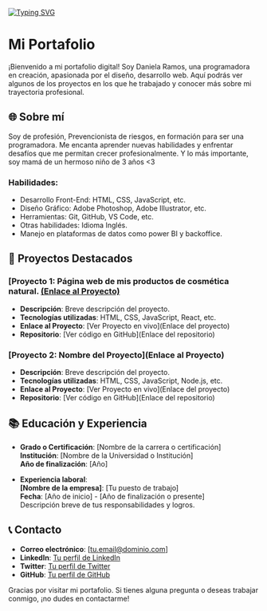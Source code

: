 <a href="https://git.io/typing-svg"><img src="https://readme-typing-svg.demolab.com?font=Fira+Code&pause=1000&width=435&lines=Hola+Soy+Daniela+Ramos" alt="Typing SVG" /></a>

# Mi Portafolio

¡Bienvenido a mi portafolio digital! Soy Daniela Ramos, una programadora en creación, apasionada por el diseño, desarrollo web. Aquí podrás ver algunos de los proyectos en los que he trabajado y conocer más sobre mi trayectoria profesional.

## 🌐 Sobre mí

Soy de profesión, Prevencionista de riesgos, en formación para ser una programadora. Me encanta aprender nuevas habilidades y enfrentar desafíos que me permitan crecer profesionalmente. Y lo más importante, soy mamá de un hermoso niño de 3 años <3

### Habilidades:
- Desarrollo Front-End: HTML, CSS, JavaScript, etc.
- Diseño Gráfico: Adobe Photoshop, Adobe Illustrator, etc.
- Herramientas: Git, GitHub, VS Code, etc.
- Otras habilidades: Idioma Inglés.
- Manejo en plataformas de datos como power BI y backoffice.

## 🚀 Proyectos Destacados

### [Proyecto 1: Página web de mis productos de cosmética natural. [(Enlace al Proyecto)](https://github.com/Danielaramos23/Portafolio.git)
- **Descripción**: Breve descripción del proyecto.
- **Tecnologías utilizadas**: HTML, CSS, JavaScript, React, etc.
- **Enlace al Proyecto**: [Ver Proyecto en vivo](Enlace del proyecto)
- **Repositorio**: [Ver código en GitHub](Enlace del repositorio)

### [Proyecto 2: Nombre del Proyecto](Enlace al Proyecto)
- **Descripción**: Breve descripción del proyecto.
- **Tecnologías utilizadas**: HTML, CSS, JavaScript, Node.js, etc.
- **Enlace al Proyecto**: [Ver Proyecto en vivo](Enlace del proyecto)
- **Repositorio**: [Ver código en GitHub](Enlace del repositorio)


## 📚 Educación y Experiencia

- **Grado o Certificación**: [Nombre de la carrera o certificación]  
  **Institución**: [Nombre de la Universidad o Institución]  
  **Año de finalización**: [Año]
  
- **Experiencia laboral**:  
  **[Nombre de la empresa]**: [Tu puesto de trabajo]  
  **Fecha**: [Año de inicio] - [Año de finalización o presente]  
  Descripción breve de tus responsabilidades y logros.

## 📞 Contacto

- **Correo electrónico**: [tu.email@dominio.com]
- **LinkedIn**: [Tu perfil de LinkedIn](Enlace)
- **Twitter**: [Tu perfil de Twitter](Enlace)
- **GitHub**: [Tu perfil de GitHub](https://github.com/tuusuario)

Gracias por visitar mi portafolio. Si tienes alguna pregunta o deseas trabajar conmigo, ¡no dudes en contactarme!
